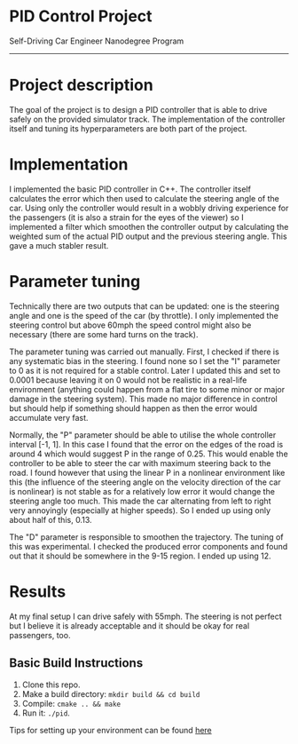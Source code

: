# PID Control Project
Self-Driving Car Engineer Nanodegree Program

---
# Project description
The goal of the project is to design a PID controller that is able to drive safely on the provided simulator track. The implementation of the controller itself and tuning its hyperparameters are both part of the project.

# Implementation
I implemented the basic PID controller in C++. The controller itself calculates the error which then used to calculate the steering angle of the car. Using only the controller would result in a wobbly driving experience for the passengers (it is also a strain for the eyes of the viewer) so I implemented a filter which smoothen the controller output by calculating the weighted sum of the actual PID output and the previous steering angle. This gave a much stabler result.

# Parameter tuning
Technically there are two outputs that can be updated: one is the steering angle and one is the speed of the car (by throttle). I only implemented the steering control but above 60mph the speed control might also be necessary (there are some hard turns on the track). 

The parameter tuning was carried out manually. First, I checked if there is any systematic bias in the steering. I found none so I set the "I" parameter to 0 as it is not required for a stable control. Later I updated this and set to 0.0001 because leaving it on 0 would not be realistic in a real-life environment (anything could happen from a flat tire to some minor or major damage in the steering system). This made no major difference in control but should help if something should happen as then the error would accumulate very fast. 

Normally, the "P" parameter should be able to utilise the whole controller interval [-1, 1]. In this case I found that the error on the edges of the road is around 4 which would suggest P in the range of 0.25. This would enable the controller to be able to steer the car with maximum steering back to the road. I found however that using the linear P in a nonlinear environment like this (the influence of the steering angle on the velocity direction of the car is nonlinear) is not stable as for a relatively low error it would change the steering angle too much. This made the car alternating from left to right very annoyingly (especially at higher speeds). So I ended up using only about half of this, 0.13.

The "D" parameter is responsible to smoothen the trajectory. The tuning of this was experimental. I checked the produced error components and found out that it should be somewhere in the 9-15 region. I ended up using 12.

# Results
At my final setup I can drive safely with 55mph. The steering is not perfect but I believe it is already acceptable and it should be okay for real passengers, too.

## Basic Build Instructions

1. Clone this repo.
2. Make a build directory: `mkdir build && cd build`
3. Compile: `cmake .. && make`
4. Run it: `./pid`. 

Tips for setting up your environment can be found [here](https://classroom.udacity.com/nanodegrees/nd013/parts/40f38239-66b6-46ec-ae68-03afd8a601c8/modules/0949fca6-b379-42af-a919-ee50aa304e6a/lessons/f758c44c-5e40-4e01-93b5-1a82aa4e044f/concepts/23d376c7-0195-4276-bdf0-e02f1f3c665d)


